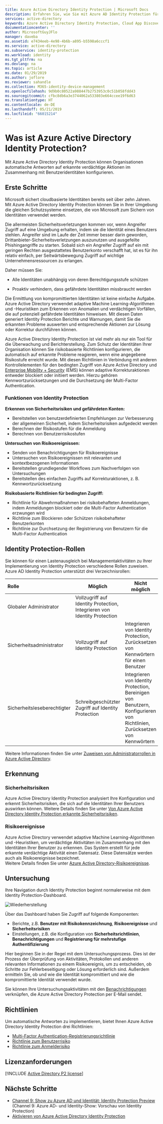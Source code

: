 ```yaml
---
title: Azure Active Directory Identity Protection | Microsoft Docs
description: Erfahren Sie, wie Sie mit Azure AD Identity Protection für Angreifer die Möglichkeit einschränken können, eine kompromittierte Identität oder ein Gerät auszunutzen, und wie Sie eine Identität oder ein Gerät schützen, das zuvor vermutlich oder mit Sicherheit kompromittiert war.
services: active-directory
keywords: Azure Active Directory Identity Protection, Cloud App Discovery, Verwalten von Anwendungen, Sicherheit, Risiko, Risikostufe, Sicherheitsrisiko, Sicherheitsrichtlinie
documentationcenter: ''
author: MicrosoftGuyJFlo
manager: daveba
ms.assetid: e7434eeb-4e98-4b6b-a895-b5598a6cccf1
ms.service: active-directory
ms.subservice: identity-protection
ms.workload: identity
ms.tgt_pltfrm: na
ms.devlang: na
ms.topic: article
ms.date: 01/29/2019
ms.author: joflore
ms.reviewer: sahandle
ms.collection: M365-identity-device-management
ms.openlocfilehash: 9d9b0c80522a988447b2753953c0c51b058fdd43
ms.sourcegitcommit: cfbc8db6a3e3744062a533803e664ccee19f6d63
ms.translationtype: HT
ms.contentlocale: de-DE
ms.lasthandoff: 05/21/2019
ms.locfileid: "66015214"
---
```

# <a name="what-is-azure-active-directory-identity-protection"></a>Was ist Azure Active Directory Identity Protection?

Mit Azure Active Directory Identity Protection können Organisationen automatische Antworten auf erkannte verdächtige Aktionen im Zusammenhang mit Benutzeridentitäten konfigurieren.

## <a name="get-started"></a>Erste Schritte

Microsoft sichert cloudbasierte Identitäten bereits seit über zehn Jahren. Mit Azure Active Directory Identity Protection können Sie in Ihrer Umgebung die gleichen Schutzsysteme einsetzen, die von Microsoft zum Sichern von Identitäten verwendet werden.

Die allermeisten Sicherheitsverletzungen kommen vor, wenn Angreifer Zugriff auf eine Umgebung erhalten, indem sie die Identität eines Benutzers stehlen. Angreifer sind im Laufe der Zeit immer besser darin geworden, Drittanbieter-Sicherheitsverletzungen auszunutzen und ausgefeilte Phishingangriffe zu starten. Sobald sich ein Angreifer Zugriff auf ein mit geringen Rechten ausgestattetes Benutzerkonto verschafft hat, ist es für ihn relativ einfach, per Seitwärtsbewegung Zugriff auf wichtige Unternehmensressourcen zu erlangen.

Daher müssen Sie:

- Alle Identitäten unabhängig von deren Berechtigungsstufe schützen

- Proaktiv verhindern, dass gefährdete Identitäten missbraucht werden

Die Ermittlung von kompromittierten Identitäten ist keine einfache Aufgabe. Azure Active Directory verwendet adaptive Machine Learning-Algorithmen und -Heuristiken zum Erkennen von Anomalien und verdächtigen Vorfällen, die auf potenziell gefährdete Identitäten hinweisen. Mit diesen Daten generiert Identity Protection Berichte und Warnungen, damit Sie die erkannten Probleme auswerten und entsprechende Aktionen zur Lösung oder Korrektur durchführen können.

Azure Active Directory Identity Protection ist viel mehr als nur ein Tool für die Überwachung und Berichterstellung. Zum Schutz der Identitäten Ihrer Organisation können Sie risikobasierte Richtlinien konfigurieren, die automatisch auf erkannte Probleme reagieren, wenn eine angegebene Risikostufe erreicht wurde. Mit diesen Richtlinien in Verbindung mit anderen Kontrollelementen für den bedingten Zugriff von Azure Active Directory und [Enterprise Mobility + Security](https://docs.microsoft.com/enterprise-mobility-security/) (EMS) können adaptive Korrekturaktionen entweder blockiert oder initiiert werden. Hierzu gehören Kennwortzurücksetzungen und die Durchsetzung der Multi-Factor Authentication.

### <a name="identity-protection-capabilities"></a>Funktionen von Identity Protection

**Erkennen von Sicherheitsrisiken und gefährdeten Konten:**  

- Bereitstellen von benutzerdefinierten Empfehlungen zur Verbesserung der allgemeinen Sicherheit, indem Sicherheitsrisiken aufgedeckt werden
- Berechnen der Risikostufen für die Anmeldung
- Berechnen von Benutzerrisikostufen

**Untersuchen von Risikoereignissen:**

- Senden von Benachrichtigungen für Risikoereignisse
- Untersuchen von Risikoereignissen mit relevanten und kontextbezogenen Informationen
- Bereitstellen grundlegender Workflows zum Nachverfolgen von Untersuchungen
- Bereitstellen des einfachen Zugriffs auf Korrekturaktionen, z. B. Kennwortzurücksetzung

**Risikobasierte Richtlinien für bedingten Zugriff:**

- Richtlinie für Abwehrmaßnahmen bei risikobehafteten Anmeldungen, indem Anmeldungen blockiert oder die Multi-Factor Authentication erzwungen wird
- Richtlinie zum Blockieren oder Schützen risikobehafteter Benutzerkonten
- Richtlinie zur Durchsetzung der Registrierung von Benutzern für die Multi-Factor Authentication

## <a name="identity-protection-roles"></a>Identity Protection-Rollen

Sie können für einen Lastenausgleich bei Managementaktivitäten zu Ihrer Implementierung von Identity Protection verschiedene Rollen zuweisen. Azure AD Identity Protection unterstützt drei Verzeichnisrollen:

| Rolle | Möglich | Nicht möglich |
| :-- | --- | --- |
| Globaler Administrator | Vollzugriff auf Identity Protection, Integrieren von Identity Protection| |
| Sicherheitsadministrator | Vollzugriff auf Identity Protection | Integrieren von Identity Protection, Zurücksetzen von Kennwörtern für einen Benutzer |
| Sicherheitsleseberechtigter | Schreibgeschützter Zugriff auf Identity Protection | Integrieren von Identity Protection, Bereinigen von Benutzern, Konfigurieren von Richtlinien, Zurücksetzen von Kennwörtern |

Weitere Informationen finden Sie unter [Zuweisen von Administratorrollen in Azure Active Directory](../users-groups-roles/directory-assign-admin-roles.md).

## <a name="detection"></a>Erkennung

### <a name="vulnerabilities"></a>Sicherheitsrisiken

Azure Active Directory Identity Protection analysiert Ihre Konfiguration und erkennt Sicherheitsrisiken, die sich auf die Identitäten Ihrer Benutzers auswirken können. Weitere Details finden Sie unter [Von Azure Active Directory Identity Protection erkannte Sicherheitsrisiken](vulnerabilities.md).

### <a name="risk-events"></a>Risikoereignisse

Azure Active Directory verwendet adaptive Machine Learning-Algorithmen und -Heuristiken, um verdächtige Aktivitäten im Zusammenhang mit den Identitäten Ihrer Benutzer zu erkennen. Das System erstellt für jede erkannte verdächtige Aktivität einen Datensatz. Diese Datensätze werden auch als Risikoereignisse bezeichnet.  
Weitere Details finden Sie unter [Azure Active Directory-Risikoereignisse](../active-directory-identity-protection-risk-events.md).

## <a name="investigation"></a>Untersuchung

Ihre Navigation durch Identity Protection beginnt normalerweise mit dem Identity Protection-Dashboard.

![Wiederherstellung](./media/overview/1000.png "Wiederherstellung")

Über das Dashboard haben Sie Zugriff auf folgende Komponenten:

- Berichte, z.B. **Benutzer mit Risikokennzeichnung**, **Risikoereignisse** und **Sicherheitsrisiken**
- Einstellungen, z.B. die Konfiguration von **Sicherheitsrichtlinien**, **Benachrichtigungen** und **Registrierung für mehrstufige Authentifizierung**

Hier beginnen Sie in der Regel mit dem Untersuchungsprozess. Dies ist der Prozess der Überprüfung von Aktivitäten, Protokollen und anderen relevanten Informationen zu einem Risikoereignis, um zu entscheiden, ob Schritte zur Fehlerbeseitigung oder Lösung erforderlich sind. Außerdem ermitteln Sie, ob und wie die Identität kompromittiert und wie die kompromittierte Identität verwendet wurde.

Sie können Ihre Untersuchungsaktivitäten mit den [Benachrichtigungen](notifications.md) verknüpfen, die Azure Active Directory Protection per E-Mail sendet.

## <a name="policies"></a>Richtlinien

Um automatische Antworten zu implementieren, bietet Ihnen Azure Active Directory Identity Protection drei Richtlinien:

- [Multi-Factor Authentication-Registrierungsrichtlinie](howto-mfa-policy.md)
- [Richtlinie zum Benutzerrisiko](howto-user-risk-policy.md)
- [Richtlinie zum Anmelderisiko](howto-sign-in-risk-policy.md)

## <a name="license-requirements"></a>Lizenzanforderungen

[!INCLUDE [Active Directory P2 license](../../../includes/active-directory-p2-license.md)]

## <a name="next-steps"></a>Nächste Schritte

- [Channel 9: Show zu Azure AD und Identität: Identity Protection Preview](https://channel9.msdn.com/Series/Azure-AD-Identity/Azure-AD-and-Identity-Show-Identity-Protection-Preview) (Channel 9: Azure AD- und Identity-Show: Vorschau von Identity Protection)
- [Aktivieren von Azure Active Directory Identity Protection](enable.md)
